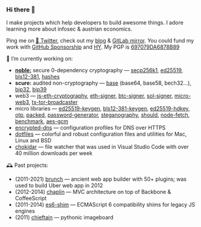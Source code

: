 ### Hi there 👋

I make projects which help developers to build awesome things. I adore learning more about infosec & austrian economics.

Ping me on [🦅 Twitter](https://twitter.com/paulmillr), check out my [blog](https://paulmillr.com) & [GitLab mirror](https://gitlab.com/paulmillr). You could fund my work with [GitHub Sponsorship](https://github.com/sponsors/paulmillr/) and [HY](https://hy.dev). My PGP is [697079DA6878B89](https://paulmillr.com/pgp_proof.txt)

🔭 I’m currently working on:

- [**noble:**](https://paulmillr.com/noble/) secure 0-dependency cryptography — [secp256k1](https://github.com/paulmillr/noble-secp256k1), [ed25519](https://github.com/paulmillr/noble-ed25519), [bls12-381](https://github.com/paulmillr/noble-bls12-381), [hashes](https://github.com/paulmillr/noble-hashes)
- **scure:** audited non-cryptography — [base](https://github.com/paulmillr/scure-base) (base64, base58, bech32...), [bip32](https://github.com/paulmillr/scure-bip32), [bip39](https://github.com/paulmillr/scure-bip39)
- web3 — [js-eth-cryptography](https://github.com/ethereum/js-ethereum-cryptography), [eth-signer](https://github.com/paulmillr/micro-eth-signer), [btc-signer](https://github.com/paulmillr/micro-btc-signer), [sol-signer](https://github.com/paulmillr/micro-sol-signer), [micro-web3](https://github.com/paulmillr/micro-web3), [tx-tor-broadcaster](https://github.com/paulmillr/tx-tor-broadcaster)
- micro libraries — [ed25519-keygen](https://github.com/paulmillr/ed25519-keygen), [bls12-381-keygen](https://github.com/paulmillr/bls12-381-keygen), [ed25519-hdkey](https://github.com/paulmillr/micro-ed25519-hdkey), [otp](https://github.com/paulmillr/micro-otp), [packed](https://github.com/paulmillr/micro-packed), [password-generator](https://github.com/paulmillr/micro-password-generator), [steganography](https://github.com/paulmillr/steg), [should](https://github.com/paulmillr/micro-should), [node-fetch](https://github.com/paulmillr/micro-ftch), [benchmark](https://github.com/paulmillr/micro-bmark), [aes-gcm](https://github.com/paulmillr/micro-aes-gcm)
- [encrypted-dns](https://github.com/paulmillr/encrypted-dns) — configuration profiles for DNS over HTTPS
- [dotfiles](https://github.com/paulmillr/dotfiles) — colorful and robust configuration files and utilities for Mac, Linux and BSD
- [chokidar](https://github.com/paulmillr/chokidar) — file watcher that was used in Visual Studio Code with over 40 million downloads per week

🕰 Past projects:

- (2011-2021) [brunch](https://github.com/brunch/brunch) — ancient web app builder with 50+ plugins; was used to build Uber web app in 2012
- (2012-2014) [chaplin](https://github.com/chaplinjs/chaplin) — MVC architecture on top of Backbone & CoffeeScript
- (2011-2014) [es6-shim](https://github.com/paulmillr/es6-shim) — ECMAScript 6 compatibility shims for legacy JS engines
- (2011) [chieftain](https://github.com/paulmillr/chieftain) — pythonic imageboard
